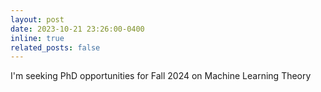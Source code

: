 ```yaml
---
layout: post
date: 2023-10-21 23:26:00-0400
inline: true
related_posts: false
---
```


I'm seeking PhD opportunities for Fall 2024 on Machine Learning Theory
